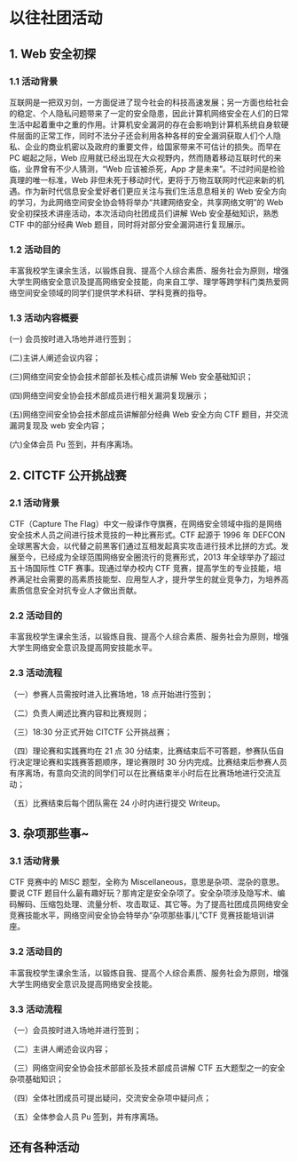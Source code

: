# 以往社团活动

## 1. Web 安全初探

### 1.1 活动背景

互联网是一把双刃剑，一方面促进了现今社会的科技高速发展；另一方面也给社会的稳定、个人隐私问题带来了一定的安全隐患，因此计算机网络安全在人们的日常生活中起着重中之重的作用。计算机安全漏洞的存在会影响到计算机系统自身软硬件层面的正常工作，同时不法分子还会利用各种各样的安全漏洞获取人们个人隐私、企业的商业机密以及政府的重要文件，给国家带来不可估计的损失。而早在 PC 崛起之际，Web 应用就已经出现在大众视野内，然而随着移动互联时代的来临，业界曾有不少人猜测，“Web 应该被杀死，App 才是未来”。不过时间是检验真理的唯一标准，Web 非但未死于移动时代，更将于万物互联网时代迎来新的机遇。作为新时代信息安全爱好者们更应关注与我们生活息息相关的 Web 安全方向的学习，为此网络空间安全协会特将举办“共建网络安全，共享网络文明”的 Web 安全初探技术讲座活动，本次活动向社团成员们讲解 Web 安全基础知识，熟悉 CTF 中的部分经典 Web 题目，同时将对部分安全漏洞进行复现展示。

### 1.2 活动目的

丰富我校学生课余生活，以锻炼自我、提高个人综合素质、服务社会为原则，增强大学生网络安全意识及提高网络安全技能，向来自工学、理学等跨学科门类热爱网络空间安全领域的同学们提供学术科研、学科竞赛的指导。

### 1.3 活动内容概要

(一) 会员按时进入场地并进行签到；

(二)主讲人阐述会议内容；

(三)网络空间安全协会技术部部长及核心成员讲解 Web 安全基础知识；

(四)网络空间安全协会技术部成员进行相关漏洞复现展示；

(五)网络空间安全协会技术部成员讲解部分经典 Web 安全方向 CTF 题目，并交流漏洞复现及 web 安全内容；

(六)全体会员 Pu 签到，并有序离场。

## 2. CITCTF 公开挑战赛

### 2.1 活动背景

CTF（Capture The Flag）中文一般译作夺旗赛，在网络安全领域中指的是网络安全技术人员之间进行技术竞技的一种比赛形式。CTF 起源于 1996 年 DEFCON 全球黑客大会，以代替之前黑客们通过互相发起真实攻击进行技术比拼的方式。发展至今，已经成为全球范围网络安全圈流行的竞赛形式，2013 年全球举办了超过五十场国际性 CTF 赛事。现通过举办校内 CTF 竞赛，提高学生的专业技能，培养满足社会需要的高素质技能型、应用型人才，提升学生的就业竞争力，为培养高素质信息安全对抗专业人才做出贡献。

### 2.2 活动目的

丰富我校学生课余生活，以锻炼自我、提高个人综合素质、服务社会为原则，增强大学生网络安全意识及提高网安技能水平。

### 2.3 活动流程

（一）参赛人员需按时进入比赛场地，18 点开始进行签到；

（二）负责人阐述比赛内容和比赛规则；

（三）18:30 分正式开始 CITCTF 公开挑战赛；

（四）理论赛和实践赛均在 21 点 30 分结束，比赛结束后不可答题，参赛队伍自行决定理论赛和实践赛答题顺序，理论赛限时 30 分内完成。比赛结束后参赛人员有序离场，有意向交流的同学们可以在比赛结束半小时后在比赛场地进行交流互动；

（五）比赛结束后每个团队需在 24 小时内进行提交 Writeup。

## 3. 杂项那些事~

### 3.1 活动背景

CTF 竞赛中的 MISC 题型，全称为 Miscellaneous，意思是杂项、混杂的意思。要说 CTF 题目什么最有趣好玩？那肯定是安全杂项了。安全杂项涉及隐写术、编码解码、压缩包处理、流量分析、攻击取证、其它等。为了提高社团成员网络安全竞赛技能水平，网络空间安全协会特举办“杂项那些事儿”CTF 竞赛技能培训讲座。

### 3.2 活动目的

丰富我校学生课余生活，以锻炼自我、提高个人综合素质、服务社会为原则，增强大学生网络安全意识及提高网络安全技能。

### 3.3 活动流程

（一）会员按时进入场地并进行签到；

（二）主讲人阐述会议内容；

（三）网络空间安全协会技术部部长及技术部成员讲解 CTF 五大题型之一的安全杂项基础知识；

（四）全体社团成员可提出疑问，交流安全杂项中疑问点；

（五）全体参会人员 Pu 签到，并有序离场。

## 还有各种活动
